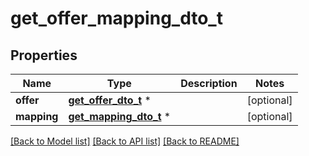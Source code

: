 # get_offer_mapping_dto_t

## Properties
Name | Type | Description | Notes
------------ | ------------- | ------------- | -------------
**offer** | [**get_offer_dto_t**](get_offer_dto.md) \* |  | [optional] 
**mapping** | [**get_mapping_dto_t**](get_mapping_dto.md) \* |  | [optional] 

[[Back to Model list]](../README.md#documentation-for-models) [[Back to API list]](../README.md#documentation-for-api-endpoints) [[Back to README]](../README.md)



